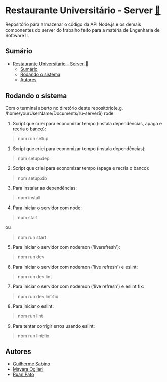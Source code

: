 # Restaurante Universitário - Server [:link:](https://github.com/vergonha-da-profission/ru-server) #
Repositório para armazenar o código da API Node.js e os demais componentes do server do trabalho feito para a matéria de Engenharia de Software II.

## Sumário ##

- [Restaurante Universitário - Server :link:](#restaurante-universitário---server-link)
  - [Sumário](#sumário)
  - [Rodando o sistema](#rodando-o-sistema)
  - [Autores](#autores)

## Rodando o sistema ##

Com o terminal aberto no diretório deste repositório(e.g. /home/yourUserName/Documents/ru-server$) rode:

1. Script que criei para economizar tempo (instala dependências, apaga e recria o banco):
>npm run setup
1. Script que criei para economizar tempo (instala dependências):
>npm setup:dep
2. Script que criei para economizar tempo (apaga e recria o banco):
>npm setup:db
3. Para instalar as dependências:
>npm install
4. Para iniciar o servidor com node:
>npm start

ou

>npm run start
5. Para iniciar o servidor com nodemon ('liverefresh'):
>npm run dev
6. Para iniciar o servidor com nodemon ('live refresh') e eslint:
>npm run dev:lint
7. Para iniciar o servidor com nodemon ('live refresh') e eslint fix:
>npm run dev:lint:fix
8. Para iniciar o eslint:
>npm run lint
9. Para tentar corrigir erros usando eslint:
>npm run lint:fix

## Autores ##

- [Guilherme Sabino](https://github.com/fersasil)
- [Mayara Ogliari](https://github.com/mayara-ogliari)
- [Ruan Pato](https://github.com/ruanpato)
